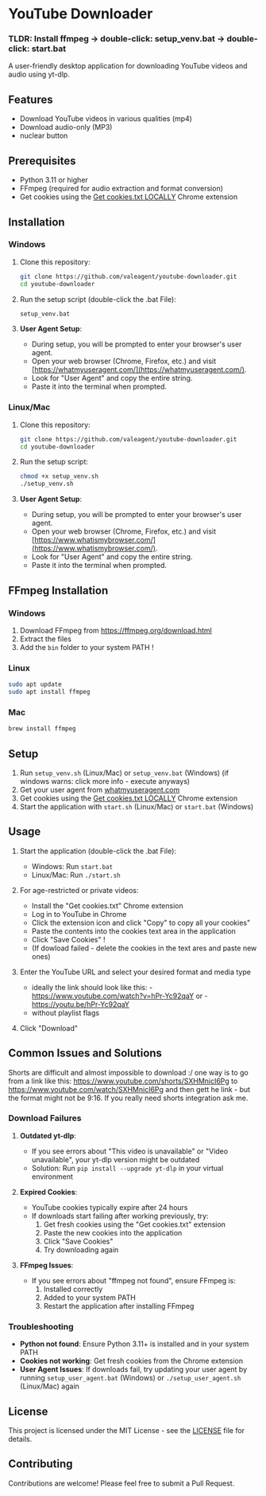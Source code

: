 # YouTube Downloader

### TLDR: Install ffmpeg -> double-click: setup_venv.bat -> double-click: start.bat

A user-friendly desktop application for downloading YouTube videos and audio using yt-dlp.

## Features

- Download YouTube videos in various qualities (mp4)
- Download audio-only (MP3)
- nuclear button

## Prerequisites

- Python 3.11 or higher
- FFmpeg (required for audio extraction and format conversion)
- Get cookies using the [Get cookies.txt LOCALLY](https://chromewebstore.google.com/detail/cclelndahbckbenkjhflpdbgdldlbecc?utm_source=item-share-cb) Chrome extension

## Installation

### Windows

1. Clone this repository:
   ```bash
   git clone https://github.com/valeagent/youtube-downloader.git
   cd youtube-downloader
   ```

2. Run the setup script (double-click the .bat File):
   ```bash
   setup_venv.bat
   ```

3. **User Agent Setup**:
   - During setup, you will be prompted to enter your browser's user agent.
   - Open your web browser (Chrome, Firefox, etc.) and visit [https://whatmyuseragent.com/](https://whatmyuseragent.com/).
   - Look for "User Agent" and copy the entire string.
   - Paste it into the terminal when prompted.

### Linux/Mac

1. Clone this repository:
   ```bash
   git clone https://github.com/valeagent/youtube-downloader.git
   cd youtube-downloader
   ```

2. Run the setup script:
   ```bash
   chmod +x setup_venv.sh
   ./setup_venv.sh
   ```

3. **User Agent Setup**:
   - During setup, you will be prompted to enter your browser's user agent.
   - Open your web browser (Chrome, Firefox, etc.) and visit [https://www.whatismybrowser.com/](https://www.whatismybrowser.com/).
   - Look for "User Agent" and copy the entire string.
   - Paste it into the terminal when prompted.

## FFmpeg Installation

### Windows
1. Download FFmpeg from https://ffmpeg.org/download.html
2. Extract the files
3. Add the `bin` folder to your system PATH !

### Linux
```bash
sudo apt update
sudo apt install ffmpeg
```

### Mac
```bash
brew install ffmpeg
```

## Setup

1. Run `setup_venv.sh` (Linux/Mac) or `setup_venv.bat` (Windows) (if windows warns: click more info - execute anyways)
2. Get your user agent from [whatmyuseragent.com](https://whatmyuseragent.com/)
3. Get cookies using the [Get cookies.txt LOCALLY](https://chromewebstore.google.com/detail/cclelndahbckbenkjhflpdbgdldlbecc?utm_source=item-share-cb) Chrome extension
4. Start the application with `start.sh` (Linux/Mac) or `start.bat` (Windows)

## Usage

1. Start the application (double-click the .bat File):
   - Windows: Run `start.bat`
   - Linux/Mac: Run `./start.sh`

2. For age-restricted or private videos:
   - Install the "Get cookies.txt" Chrome extension
   - Log in to YouTube in Chrome
   - Click the extension icon and click "Copy" to copy all your cookies"
   - Paste the contents into the cookies text area in the application
   - Click "Save Cookies" !
   - (If dowload failed - delete the cookies in the text ares and paste new ones)

3. Enter the YouTube URL and select your desired format and media type
   - ideally the link should look like this: 
      -https://www.youtube.com/watch?v=hPr-Yc92qaY
      or
      -https://youtu.be/hPr-Yc92qaY
   - without playlist flags
4. Click "Download"

## Common Issues and Solutions

Shorts are difficult and almost impossible to download :/
one way is to go from a link like this: https://www.youtube.com/shorts/SXHMnicI6Pg
to https://www.youtube.com/watch/SXHMnicI6Pg and then gett he link - but the format might not be 9:16. If you really need shorts integration ask me.

### Download Failures

1. **Outdated yt-dlp**:
   - If you see errors about "This video is unavailable" or "Video unavailable", your yt-dlp version might be outdated
   - Solution: Run `pip install --upgrade yt-dlp` in your virtual environment

2. **Expired Cookies**:
   - YouTube cookies typically expire after 24 hours
   - If downloads start failing after working previously, try:
     1. Get fresh cookies using the "Get cookies.txt" extension
     2. Paste the new cookies into the application
     3. Click "Save Cookies"
     4. Try downloading again

3. **FFmpeg Issues**:
   - If you see errors about "ffmpeg not found", ensure FFmpeg is:
     1. Installed correctly
     2. Added to your system PATH
     3. Restart the application after installing FFmpeg
### Troubleshooting
- **Python not found**: Ensure Python 3.11+ is installed and in your system PATH
- **Cookies not working**: Get fresh cookies from the Chrome extension
- **User Agent Issues**: If downloads fail, try updating your user agent by running `setup_user_agent.bat` (Windows) or `./setup_user_agent.sh` (Linux/Mac) again

## License

This project is licensed under the MIT License - see the [LICENSE](LICENSE) file for details.

## Contributing

Contributions are welcome! Please feel free to submit a Pull Request. 